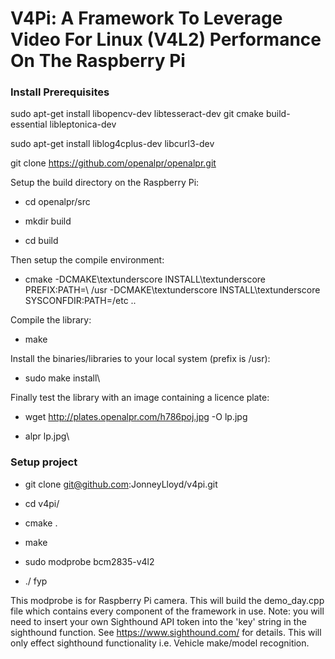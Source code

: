 # V4Pi: A Framework To Leverage Video For Linux (V4L2) Performance On The Raspberry Pi

### Install Prerequisites
sudo apt-get install libopencv-dev libtesseract-dev git cmake build-essential libleptonica-dev

sudo apt-get install liblog4cplus-dev libcurl3-dev

git clone https://github.com/openalpr/openalpr.git

Setup the build directory on the Raspberry Pi:

* cd openalpr/src

* mkdir build

* cd build

Then setup the compile environment:

- cmake -DCMAKE\textunderscore INSTALL\textunderscore PREFIX:PATH=\\
		/usr -DCMAKE\textunderscore INSTALL\textunderscore SYSCONFDIR:PATH=/etc ..

Compile the library:

* make

Install the binaries/libraries to your local system (prefix is /usr):

* sudo make install\\

Finally test the library with an image containing a licence plate:

* wget http://plates.openalpr.com/h786poj.jpg -O lp.jpg

* alpr lp.jpg\\


### Setup project 

* git clone git@github.com:JonneyLloyd/v4pi.git

* cd v4pi/

* cmake .

* make

* sudo modprobe bcm2835-v4l2

* ./ fyp

This modprobe is for Raspberry Pi camera. This will build the demo_day.cpp file which contains every component of the framework in use. Note: you will need to insert your own Sighthound API token into the 'key' string in the sighthound function. See https://www.sighthound.com/ for details. This will only effect sighthound functionality i.e. Vehicle make/model recognition.

